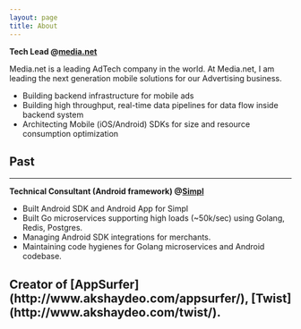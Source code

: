 ```yaml
---
layout: page
title: About
---
```


**Tech Lead @[media.net](https://media.net)**

Media.net is a leading AdTech company in the world. At Media.net, I am leading the next generation mobile solutions for our Advertising business.

- Building backend infrastructure for mobile ads
- Building high throughput, real-time data pipelines for data flow inside backend system
- Architecting Mobile (iOS/Android) SDKs for size and resource consumption optimization

<h2> Past </h2>
<hr>

**Technical Consultant (Android framework) @[Simpl](https://getsimpl.com)**

- Built Android SDK and Android App for Simpl
- Built Go microservices supporting high loads (~50k/sec) using Golang, Redis, Postgres.
- Managing Android SDK integrations for merchants.
- Maintaining code hygienes for Golang microservices and Android codebase.

<h2>Creator of [AppSurfer](http://www.akshaydeo.com/appsurfer/), [Twist](http://www.akshaydeo.com/twist/).</h2>

